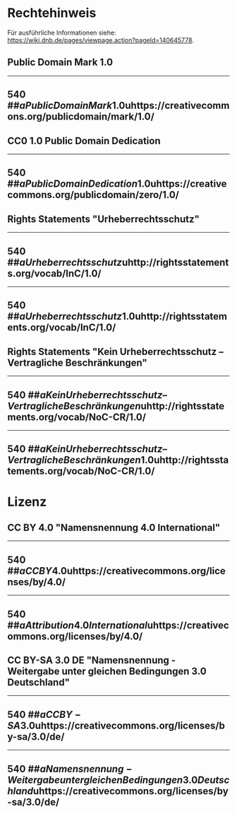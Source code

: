 # Rechtehinweis
Für ausführliche Informationen siehe: https://wiki.dnb.de/pages/viewpage.action?pageId=140645778. 

## Public Domain Mark 1.0
---
540 ##$aPublic Domain Mark 1.0$uhttps://creativecommons.org/publicdomain/mark/1.0/
---
## CC0 1.0 Public Domain Dedication
---
540 ##$aPublic Domain Dedication 1.0$uhttps://creativecommons.org/publicdomain/zero/1.0/
---
## Rights Statements "Urheberrechtsschutz"
---
540 ##$aUrheberrechtsschutz$uhttp://rightsstatements.org/vocab/InC/1.0/
---
---
540 ##$aUrheberrechtsschutz 1.0$uhttp://rightsstatements.org/vocab/InC/1.0/
---
## Rights Statements "Kein Urheberrechtsschutz – Vertragliche Beschränkungen"
---
540 ##$aKein Urheberrechtsschutz – Vertragliche Beschränkungen$uhttp://rightsstatements.org/vocab/NoC-CR/1.0/
---
---
540 ##$aKein Urheberrechtsschutz – Vertragliche Beschränkungen 1.0$uhttp://rightsstatements.org/vocab/NoC-CR/1.0/
---

# Lizenz
## CC BY 4.0 "Namensnennung 4.0 International"
---
540 ##$aCC BY 4.0$uhttps://creativecommons.org/licenses/by/4.0/
---
---
540 ##$aAttribution 4.0 International$uhttps://creativecommons.org/licenses/by/4.0/
---
## CC BY-SA 3.0 DE "Namensnennung - Weitergabe unter gleichen Bedingungen 3.0 Deutschland"
---
540 ##$aCC BY-SA 3.0$uhttps://creativecommons.org/licenses/by-sa/3.0/de/
---
---
540 ##$aNamensnennung - Weitergabe unter gleichen Bedingungen 3.0 Deutschland$uhttps://creativecommons.org/licenses/by-sa/3.0/de/
---

